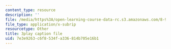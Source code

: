 ```yaml
---
content_type: resource
description: ''
file: /media/https%3A/open-learning-course-data-rc.s3.amazonaws.com/8-962-general-relativity-spring-2020/7e3e9263c6f8534fa336814b705e16b1_gnWKpHUj11w.vtt
file_type: application/x-subrip
resourcetype: Other
title: 3play caption file
uid: 7e3e9263-c6f8-534f-a336-814b705e16b1
---
```

